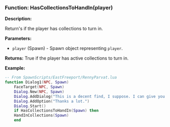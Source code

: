 ### Function: HasCollectionsToHandIn(player)

**Description:**

Return's if the player has collections to turn in.

**Parameters:**
- `player` (Spawn) - Spawn object representing `player`.

**Returns:** True if the player has active collections to turn in.

**Example:**

```lua
-- From SpawnScripts/EastFreeport/RennyParvat.lua
function Dialog1(NPC, Spawn)
	FaceTarget(NPC, Spawn)
	Dialog.New(NPC, Spawn)
	Dialog.AddDialog("This is a decent find, I suppose. I can give you a small reward for it.")
	Dialog.AddOption("Thanks a lot.")
	Dialog.Start()
    if HasCollectionsToHandIn(Spawn) then
    HandInCollections(Spawn) 
    end
```
